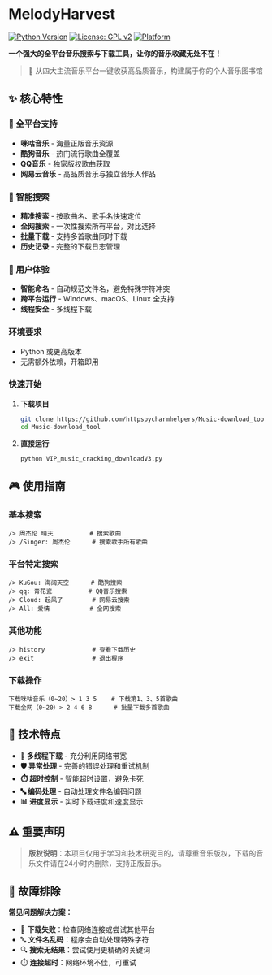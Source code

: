 
# MelodyHarvest

[![Python Version](https://img.shields.io/badge/python-3.7+-blue.svg)](https://www.python.org/)
[![License: GPL v2](https://img.shields.io/badge/License-GPL%20v2-blue.svg)](https://www.gnu.org/licenses/old-licenses/gpl-2.0.en.html)
[![Platform](https://img.shields.io/badge/platform-Windows%20%7C%20macOS%20%7C%20Linux-lightgrey.svg)]()

**一个强大的全平台音乐搜索与下载工具，让你的音乐收藏无处不在！**

> 🌟 从四大主流音乐平台一键收获高品质音乐，构建属于你的个人音乐图书馆

## ✨ 核心特性

### 🎯 全平台支持
- **咪咕音乐** - 海量正版音乐资源
- **酷狗音乐** - 热门流行歌曲全覆盖  
- **QQ音乐** - 独家版权歌曲获取
- **网易云音乐** - 高品质音乐与独立音乐人作品

### 🚀 智能搜索
- **精准搜索** - 按歌曲名、歌手名快速定位
- **全网搜索** - 一次性搜索所有平台，对比选择
- **批量下载** - 支持多首歌曲同时下载
- **历史记录** - 完整的下载日志管理

### 💫 用户体验
- **智能命名** - 自动规范文件名，避免特殊字符冲突
- **跨平台运行** - Windows、macOS、Linux 全支持
- **线程安全** - 多线程下载
### 环境要求
- Python  或更高版本
- 无需额外依赖，开箱即用

### 快速开始
1. **下载项目**
   ```bash
   git clone https://github.com/httpspycharmhelpers/Music-download_tool.git
   cd Music-download_tool
   ```

2. **直接运行**
   ```bash
   python VIP_music_cracking_downloadV3.py
   ```

## 🎮 使用指南

### 基本搜索
```
/> 周杰伦 晴天          # 搜索歌曲
/> /Singer: 周杰伦      # 搜索歌手所有歌曲
```

### 平台特定搜索
```
/> KuGou: 海阔天空      # 酷狗搜索
/> qq: 青花瓷          # QQ音乐搜索  
/> Cloud: 起风了        # 网易云搜索
/> All: 爱情           # 全网搜索
```

### 其他功能
```
/> history             # 查看下载历史
/> exit                # 退出程序
```

### 下载操作
```
下载咪咕音乐（0~20）> 1 3 5    # 下载第1、3、5首歌曲
下载全网（0~20）> 2 4 6 8      # 批量下载多首歌曲
```
## 🔧 技术特点

- **🔄 多线程下载** - 充分利用网络带宽
- **🛡️ 异常处理** - 完善的错误处理和重试机制
- **⏱️ 超时控制** - 智能超时设置，避免卡死
- **🔤 编码处理** - 自动处理文件名编码问题
- **📊 进度显示** - 实时下载进度和速度显示

## ⚠️ 重要声明

> **版权说明**：本项目仅用于学习和技术研究目的，请尊重音乐版权，下载的音乐文件请在24小时内删除，支持正版音乐。

## 🐛 故障排除

**常见问题解决方案：**
- 🔄 **下载失败**：检查网络连接或尝试其他平台
- 🔤 **文件名乱码**：程序会自动处理特殊字符
- 🔍 **搜索无结果**：尝试使用更精确的关键词
- ⏱️ **连接超时**：网络环境不佳，可重试
